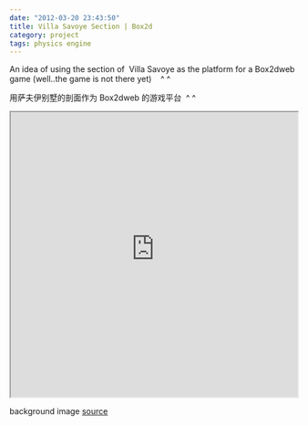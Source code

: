 ```yaml
---
date: "2012-03-20 23:43:50"
title: Villa Savoye Section | Box2d
category: project
tags: physics engine
---
```


An idea of using the section of  Villa Savoye as the platform for a Box2dweb game (well..the game is not there yet)    ^ ^

用萨夫伊别墅的剖面作为 Box2dweb 的游戏平台  ^ ^

<center>  
<iframe height="240" scrolling="no" src="https://architech-blog.s3-ap-southeast-1.amazonaws.com/content/images/project/learnBox2d/studynotes6.html" style="width: 100%; height: 500px;"></iframe></center>

background image [source](http://www.rhinojungle.com/photo/vsavoye-render-southnorth?xg_source=activity)

